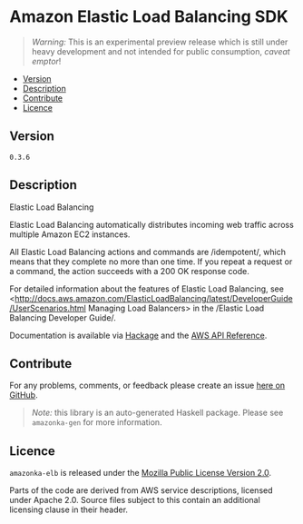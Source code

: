 # Amazon Elastic Load Balancing SDK

> _Warning:_ This is an experimental preview release which is still under heavy development and not intended for public consumption, _caveat emptor_!

* [Version](#version)
* [Description](#description)
* [Contribute](#contribute)
* [Licence](#licence)


## Version

`0.3.6`


## Description

Elastic Load Balancing

Elastic Load Balancing automatically distributes incoming web traffic
across multiple Amazon EC2 instances.

All Elastic Load Balancing actions and commands are /idempotent/, which
means that they complete no more than one time. If you repeat a request
or a command, the action succeeds with a 200 OK response code.

For detailed information about the features of Elastic Load Balancing,
see
<http://docs.aws.amazon.com/ElasticLoadBalancing/latest/DeveloperGuide/UserScenarios.html Managing Load Balancers>
in the /Elastic Load Balancing Developer Guide/.

Documentation is available via [Hackage](http://hackage.haskell.org/package/amazonka-elb)
and the [AWS API Reference](http://docs.aws.amazon.com/ElasticLoadBalancing/latest/APIReference/Welcome.html).


## Contribute

For any problems, comments, or feedback please create an issue [here on GitHub](https://github.com/brendanhay/amazonka/issues).

> _Note:_ this library is an auto-generated Haskell package. Please see `amazonka-gen` for more information.


## Licence

`amazonka-elb` is released under the [Mozilla Public License Version 2.0](http://www.mozilla.org/MPL/).

Parts of the code are derived from AWS service descriptions, licensed under Apache 2.0.
Source files subject to this contain an additional licensing clause in their header.
